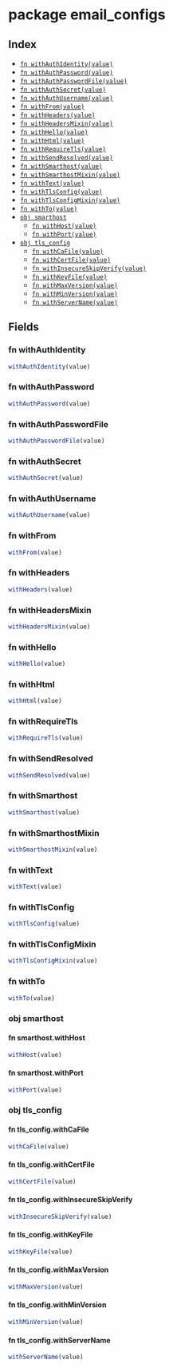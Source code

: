 # package email_configs



## Index

* [`fn withAuthIdentity(value)`](#fn-withauthidentity)
* [`fn withAuthPassword(value)`](#fn-withauthpassword)
* [`fn withAuthPasswordFile(value)`](#fn-withauthpasswordfile)
* [`fn withAuthSecret(value)`](#fn-withauthsecret)
* [`fn withAuthUsername(value)`](#fn-withauthusername)
* [`fn withFrom(value)`](#fn-withfrom)
* [`fn withHeaders(value)`](#fn-withheaders)
* [`fn withHeadersMixin(value)`](#fn-withheadersmixin)
* [`fn withHello(value)`](#fn-withhello)
* [`fn withHtml(value)`](#fn-withhtml)
* [`fn withRequireTls(value)`](#fn-withrequiretls)
* [`fn withSendResolved(value)`](#fn-withsendresolved)
* [`fn withSmarthost(value)`](#fn-withsmarthost)
* [`fn withSmarthostMixin(value)`](#fn-withsmarthostmixin)
* [`fn withText(value)`](#fn-withtext)
* [`fn withTlsConfig(value)`](#fn-withtlsconfig)
* [`fn withTlsConfigMixin(value)`](#fn-withtlsconfigmixin)
* [`fn withTo(value)`](#fn-withto)
* [`obj smarthost`](#obj-smarthost)
  * [`fn withHost(value)`](#fn-smarthostwithhost)
  * [`fn withPort(value)`](#fn-smarthostwithport)
* [`obj tls_config`](#obj-tls_config)
  * [`fn withCaFile(value)`](#fn-tls_configwithcafile)
  * [`fn withCertFile(value)`](#fn-tls_configwithcertfile)
  * [`fn withInsecureSkipVerify(value)`](#fn-tls_configwithinsecureskipverify)
  * [`fn withKeyFile(value)`](#fn-tls_configwithkeyfile)
  * [`fn withMaxVersion(value)`](#fn-tls_configwithmaxversion)
  * [`fn withMinVersion(value)`](#fn-tls_configwithminversion)
  * [`fn withServerName(value)`](#fn-tls_configwithservername)

## Fields

### fn withAuthIdentity

```ts
withAuthIdentity(value)
```



### fn withAuthPassword

```ts
withAuthPassword(value)
```



### fn withAuthPasswordFile

```ts
withAuthPasswordFile(value)
```



### fn withAuthSecret

```ts
withAuthSecret(value)
```



### fn withAuthUsername

```ts
withAuthUsername(value)
```



### fn withFrom

```ts
withFrom(value)
```



### fn withHeaders

```ts
withHeaders(value)
```



### fn withHeadersMixin

```ts
withHeadersMixin(value)
```



### fn withHello

```ts
withHello(value)
```



### fn withHtml

```ts
withHtml(value)
```



### fn withRequireTls

```ts
withRequireTls(value)
```



### fn withSendResolved

```ts
withSendResolved(value)
```



### fn withSmarthost

```ts
withSmarthost(value)
```



### fn withSmarthostMixin

```ts
withSmarthostMixin(value)
```



### fn withText

```ts
withText(value)
```



### fn withTlsConfig

```ts
withTlsConfig(value)
```



### fn withTlsConfigMixin

```ts
withTlsConfigMixin(value)
```



### fn withTo

```ts
withTo(value)
```



### obj smarthost


#### fn smarthost.withHost

```ts
withHost(value)
```



#### fn smarthost.withPort

```ts
withPort(value)
```



### obj tls_config


#### fn tls_config.withCaFile

```ts
withCaFile(value)
```



#### fn tls_config.withCertFile

```ts
withCertFile(value)
```



#### fn tls_config.withInsecureSkipVerify

```ts
withInsecureSkipVerify(value)
```



#### fn tls_config.withKeyFile

```ts
withKeyFile(value)
```



#### fn tls_config.withMaxVersion

```ts
withMaxVersion(value)
```



#### fn tls_config.withMinVersion

```ts
withMinVersion(value)
```



#### fn tls_config.withServerName

```ts
withServerName(value)
```


